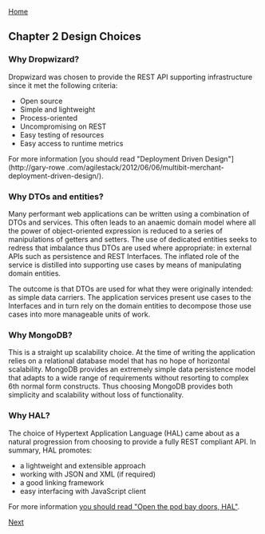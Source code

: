 [Home](README.md)

## Chapter 2 Design Choices

### Why Dropwizard?

Dropwizard was chosen to provide the REST API supporting infrastructure since it met the following criteria:

* Open source
* Simple and lightweight
* Process-oriented
* Uncompromising on REST
* Easy testing of resources
* Easy access to runtime metrics

For more information [you should read "Deployment Driven Design"](http://gary-rowe
.com/agilestack/2012/06/06/multibit-merchant-deployment-driven-design/).

### Why DTOs and entities?

Many performant web applications can be written using a combination of DTOs and services. This often leads to an
anaemic domain model where all the power of object-oriented expression is reduced to a series of manipulations of
getters and setters. The use of dedicated entities seeks to redress that imbalance thus DTOs are used where
appropriate: in external APIs such as persistence and REST Interfaces. The inflated role of the service is distilled
into supporting use cases by means of manipulating domain entities.

The outcome is that DTOs are used for what they were originally intended: as simple data carriers. The application
services present use cases to the Interfaces and in turn rely on the domain entities to decompose those use cases
into more manageable units of work.

### Why MongoDB?

This is a straight up scalability choice. At the time of writing the application relies on a relational database model
that has no hope of horizontal scalability. MongoDB provides an extremely simple data persistence model that adapts
to a wide range of requirements without resorting to complex 6th normal form constructs. Thus choosing MongoDB
provides both simplicity and scalability without loss of functionality.

### Why HAL?

The choice of Hypertext Application Language (HAL) came about as a natural progression from choosing to provide a
fully REST compliant API. In summary, HAL promotes:

* a lightweight and extensible approach
* working with JSON and XML (if required)
* a good linking framework
* easy interfacing with JavaScript client

For more information [you should read "Open the pod bay doors, HAL"](http://gary-rowe.com/agilestack/2012/06/08/multibit-merchant-open-the-pod-bay-doors-hal/).

[Next](3-Implementation.md)

